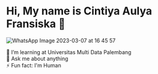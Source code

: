 <h1>Hi, My name is Cintiya Aulya Fransiska 🌱</h1>

![WhatsApp Image 2023-03-07 at 16 45 57](https://user-images.githubusercontent.com/126873078/223387448-1ba8a1ff-8a14-47d3-a713-ed7bb288298c.jpeg)

<!--
**Cintiyaulya14/Cintiyaulya14** is a ✨ _special_ ✨ repository because its `README.md` (this file) appears on your GitHub profile.
-->

🌱 I’m learning at Universitas Multi Data Palembang <br>
💬 Ask me about anything <br>
⚡ Fun fact: I'm Human
